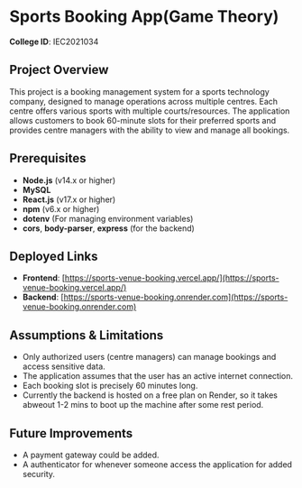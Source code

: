 # Sports Booking App(Game Theory)

**College ID**: IEC2021034

## Project Overview

This project is a booking management system for a sports technology company, designed to manage operations across multiple centres. Each centre offers various sports with multiple courts/resources. The application allows customers to book 60-minute slots for their preferred sports and provides centre managers with the ability to view and manage all bookings.

## Prerequisites

- **Node.js** (v14.x or higher)
- **MySQL**
- **React.js** (v17.x or higher)
- **npm** (v6.x or higher)
- **dotenv** (For managing environment variables)
- **cors**, **body-parser**, **express** (for the backend)

## Deployed Links

- **Frontend**: [https://sports-venue-booking.vercel.app/](https://sports-venue-booking.vercel.app/)
- **Backend**: [https://sports-venue-booking.onrender.com](https://sports-venue-booking.onrender.com)

## Assumptions & Limitations

- Only authorized users (centre managers) can manage bookings and access sensitive data.
- The application assumes that the user has an active internet connection.
- Each booking slot is precisely 60 minutes long.
- Currently the backend is hosted on a free plan on Render, so it takes abweout 1-2 mins to boot up the machine after some rest period.

## Future Improvements
- A payment gateway could be added.
- A authenticator for whenever someone access the application for added security.
